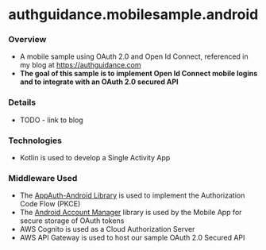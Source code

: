 # authguidance.mobilesample.android

### Overview

* A mobile sample using OAuth 2.0 and Open Id Connect, referenced in my blog at https://authguidance.com
* **The goal of this sample is to implement Open Id Connect mobile logins and to integrate with an OAuth 2.0 secured API**

### Details

* TODO - link to blog

### Technologies

* Kotlin is used to develop a Single Activity App

### Middleware Used

* The [AppAuth-Android Library](https://github.com/openid/AppAuth-Android) is used to implement the Authorization Code Flow (PKCE)
* The [Android Account Manager](https://developer.android.com/training/id-auth/authenticate) library is used by the Mobile App for secure storage of OAuth tokens
* AWS Cognito is used as a Cloud Authorization Server
* AWS API Gateway is used to host our sample OAuth 2.0 Secured API
